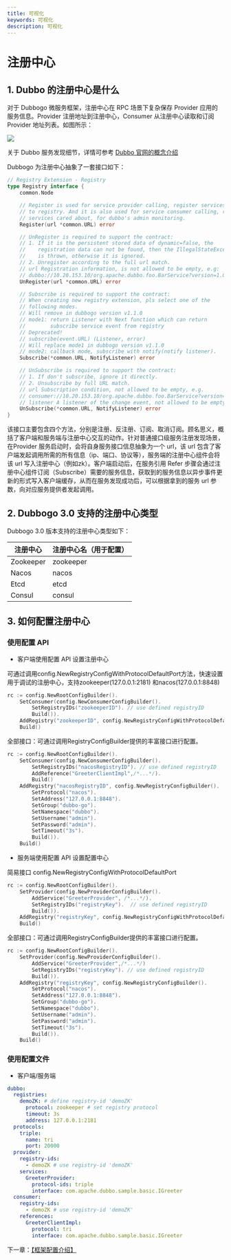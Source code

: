 ```yaml
---
title: 可视化
keywords: 可视化
description: 可视化
---
```


# 注册中心

## 1. Dubbo 的注册中心是什么

对于 Dubbogo 微服务框架，注册中心在 RPC 场景下复杂保存 Provider 应用的服务信息。Provider 注册地址到注册中心，Consumer 从注册中心读取和订阅 Provider 地址列表。如图所示：

![](https://dubbo.apache.org/imgs/architecture.png)

关于 Dubbo 服务发现细节，详情可参考 [Dubbo 官网的概念介绍](https://dubbo.apache.org/zh/docs/concepts/service-discovery/)

Dubbogo 为注册中心抽象了一套接口如下：

```go
// Registry Extension - Registry
type Registry interface {
	common.Node

	// Register is used for service provider calling, register services
	// to registry. And it is also used for service consumer calling, register
	// services cared about, for dubbo's admin monitoring.
	Register(url *common.URL) error

	// UnRegister is required to support the contract:
	// 1. If it is the persistent stored data of dynamic=false, the
	//    registration data can not be found, then the IllegalStateException
	//    is thrown, otherwise it is ignored.
	// 2. Unregister according to the full url match.
	// url Registration information, is not allowed to be empty, e.g:
	// dubbo://10.20.153.10/org.apache.dubbo.foo.BarService?version=1.0.0&application=kylin
	UnRegister(url *common.URL) error

	// Subscribe is required to support the contract:
	// When creating new registry extension, pls select one of the
	// following modes.
	// Will remove in dubbogo version v1.1.0
	// mode1: return Listener with Next function which can return
	//        subscribe service event from registry
	// Deprecated!
	// subscribe(event.URL) (Listener, error)
	// Will replace mode1 in dubbogo version v1.1.0
	// mode2: callback mode, subscribe with notify(notify listener).
	Subscribe(*common.URL, NotifyListener) error

	// UnSubscribe is required to support the contract:
	// 1. If don't subscribe, ignore it directly.
	// 2. Unsubscribe by full URL match.
	// url Subscription condition, not allowed to be empty, e.g.
	// consumer://10.20.153.10/org.apache.dubbo.foo.BarService?version=1.0.0&application=kylin
	// listener A listener of the change event, not allowed to be empty
	UnSubscribe(*common.URL, NotifyListener) error
}
```

该接口主要包含四个方法，分别是注册、反注册、订阅、取消订阅。顾名思义，概括了客户端和服务端与注册中心交互的动作。针对普通接口级服务注册发现场景，在Provider 服务启动时，会将自身服务接口信息抽象为一个 url，该 url 包含了客户端发起调用所需的所有信息（ip、端口、协议等），服务端的注册中心组件会将该 url 写入注册中心（例如zk）。客户端启动后，在服务引用 Refer 步骤会通过注册中心组件订阅（Subscribe）需要的服务信息，获取到的服务信息以异步事件更新的形式写入客户端缓存，从而在服务发现成功后，可以根据拿到的服务 url 参数，向对应服务提供者发起调用。

## 2. Dubbogo 3.0 支持的注册中心类型

Dubbogo 3.0 版本支持的注册中心类型如下：

| 注册中心  | 注册中心名（用于配置） |
| --------- | ---------------------- |
| Zookeeper | zookeeper              |
| Nacos     | nacos                  |
| Etcd      | etcd                   |
| Consul    | consul                 |

## 3. 如何配置注册中心

### 使用配置 API

- 客户端使用配置 API 设置注册中心

可通过调用config.NewRegistryConfigWithProtocolDefaultPort方法，快速设置用于调试的注册中心，支持zookeeper(127.0.0.1:2181) 和nacos(127.0.0.1:8848)

```go
rc := config.NewRootConfigBuilder().
    SetConsumer(config.NewConsumerConfigBuilder().
        SetRegistryIDs("zookeeperID"). // use defined registryID
        Build()).
    AddRegistry("zookeeperID", config.NewRegistryConfigWithProtocolDefaultPort("zookeeper")).
    Build()
```

全部接口：可通过调用RegistryConfigBuilder提供的丰富接口进行配置。

```go
rc := config.NewRootConfigBuilder().
    SetConsumer(config.NewConsumerConfigBuilder().
        SetRegistryIDs("nacosRegistryID"). // use defined registryID
        AddReference("GreeterClientImpl",/*...*/).
        Build()
    AddRegistry("nacosRegistryID", config.NewRegistryConfigBuilder().
        SetProtocol("nacos").
        SetAddress("127.0.0.1:8848").
        SetGroup("dubbo-go").
        SetNamespace("dubbo").
        SetUsername("admin").
        SetPassword("admin").
        SetTimeout("3s").
        Build()).
    Build()
```

- 服务端使用配置 API 设置配置中心

简易接口 config.NewRegistryConfigWithProtocolDefaultPort

```go
rc := config.NewRootConfigBuilder().
    SetProvider(config.NewProviderConfigBuilder().
        AddService("GreeterProvider", /*...*/).
        SetRegistryIDs("registryKey").  // use defined registryID
        Build()).
    AddRegistry("registryKey", config.NewRegistryConfigWithProtocolDefaultPort("zookeeper")).
    Build()
```

全部接口：可通过调用RegistryConfigBuilder提供的丰富接口进行配置。

```go
rc := config.NewRootConfigBuilder().
    SetProvider(config.NewProviderConfigBuilder().
        AddService("GreeterProvider",/*...*/)
        SetRegistryIDs("registryKey"). // use defined registryID
        Build()).
    AddRegistry("registryKey", config.NewRegistryConfigBuilder().
        SetProtocol("nacos").
        SetAddress("127.0.0.1:8848").
        SetGroup("dubbo-go").
        SetNamespace("dubbo").
        SetUsername("admin").
        SetPassword("admin").
        SetTimeout("3s").
        Build()).
    Build()
```

### 使用配置文件 

- 客户端/服务端

```yaml
dubbo:
  registries:
    demoZK: # define registry-id 'demoZK'
      protocol: zookeeper # set registry protocol
      timeout: 3s
      address: 127.0.0.1:2181
  protocols:
    triple:
      name: tri
      port: 20000
  provider:
    registry-ids:
      - demoZK # use registry-id 'demoZK'
    services:
      GreeterProvider:
        protocol-ids: triple
        interface: com.apache.dubbo.sample.basic.IGreeter 
  consumer:
    registry-ids:
      - demoZK # use registry-id 'demoZK'
    references:
      GreeterClientImpl:
        protocol: tri
        interface: com.apache.dubbo.sample.basic.IGreeter 
```

下一章：[【框架配置介绍】](./configuration.html)